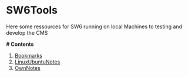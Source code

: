 # SW6Tools

Here some ressources for SW6 running on local Machines to testing and develop the CMS

**# Contents**

 1. [Bookmarks](https://github.com/GaboCapo/SW6Tools/blob/master/Bookmarks.md)
 2. [LinuxUbuntuNotes](https://github.com/GaboCapo/SW6Tools/blob/master/linuxterminalnotes.txt)
 3. [OwnNotes](https://github.com/GaboCapo/SW6Tools/blob/master/ownnotes.txt)
